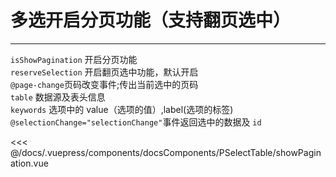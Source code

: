 # 多选开启分页功能（支持翻页选中）

---

<common-code-format>
  <docsComponents-PSelectTable-showPagination slot="source"></docsComponents-PSelectTable-showPagination>

`isShowPagination` 开启分页功能 <br/>
`reserveSelection` 开启翻页选中功能，默认开启 <br/>
`@page-change`页码改变事件;传出当前选中的页码<br/>
`table` 数据源及表头信息<br/>
`keywords` 选项中的 value（选项的值）,label(选项的标签)<br/>
`@selectionChange="selectionChange"`事件返回选中的数据及 `id`

<<< @/docs/.vuepress/components/docsComponents/PSelectTable/showPagination.vue
</common-code-format>
